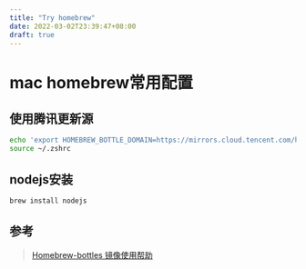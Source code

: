 ```yaml
---
title: "Try homebrew"
date: 2022-03-02T23:39:47+08:00
draft: true
---
```


# mac homebrew常用配置

## 使用腾讯更新源
```bash
echo 'export HOMEBREW_BOTTLE_DOMAIN=https://mirrors.cloud.tencent.com/homebrew-bottles' >> ~/.zshrc
source ~/.zshrc
```

## nodejs安装
```bash
brew install nodejs
```

## 参考
> [Homebrew-bottles 镜像使用帮助](https://mirrors.cloud.tencent.com/help/homebrew-bottles.html)